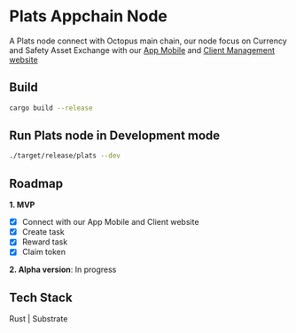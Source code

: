 # Plats Appchain Node
A Plats node connect with Octopus main chain, our node focus on Currency and Safety Asset Exchange with our [App Mobile](https://link-url-here.org) and [Client Management website](https://link-url-here.org)

## Build

```bash
cargo build --release
```

## Run Plats node in Development mode
```bash
./target/release/plats --dev
```


## Roadmap

**1. MVP**
- [x] Connect with our App Mobile and Client website
- [x] Create task
- [x] Reward task
- [x] Claim token

**2. Alpha version**: In progress

## Tech Stack
Rust | Substrate
